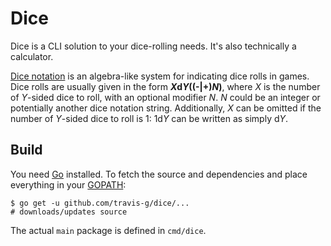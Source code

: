 # Dice

Dice is a CLI solution to your dice-rolling needs. It's also technically a calculator.

[Dice notation][dice-notation] is an algebra-like system for indicating dice rolls in games. Dice rolls are usually given in the form **<em>X</em>d<em>Y</em>((-|+)<em>N</em>)**, where *X* is the number of *Y*-sided dice to roll, with an optional modifier *N*. *N* could be an integer or potentially another dice notation string. Additionally, _X_ can be omitted if the number of _Y_-sided dice to roll is 1: 1d<em>Y</em> can be written as simply d<em>Y</em>.

## Build

You need [Go][golang] installed. To fetch the source and dependencies and place everything in your [GOPATH][gopath]:

```console
$ go get -u github.com/travis-g/dice/...
# downloads/updates source
```

The actual `main` package is defined in `cmd/dice`.

[dice-notation]: https://en.wikipedia.org/wiki/Dice_notation
[dice-reference]: https://wiki.roll20.net/Dice_Reference
[golang]: https://golang.org/
[gopath]: https://golang.org/doc/code.html#GOPATH
[zerolog]: https://github.com/rs/zerolog
